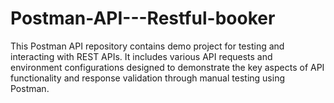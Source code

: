 # Postman-API---Restful-booker
This Postman API repository contains demo project for testing and interacting with REST APIs. It includes various API requests and environment configurations designed to demonstrate the key aspects of API functionality and response validation through manual testing using Postman.
